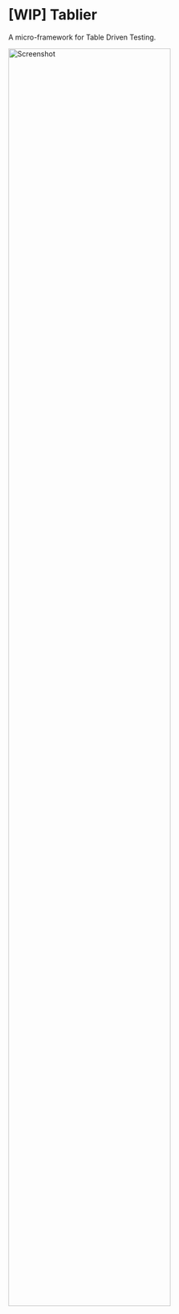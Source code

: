 # [WIP] Tablier

A micro-framework for Table Driven Testing.

<img width="80%" alt="Screenshot" src="https://user-images.githubusercontent.com/1528813/58762302-b11d1e00-8589-11e9-8f0b-f652d846cf3c.png">
